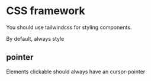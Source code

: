 # CSS framework

You should use tailwindcss for styling components.

By default, always style 

## pointer
Elements clickable should always have an cursor-pointer